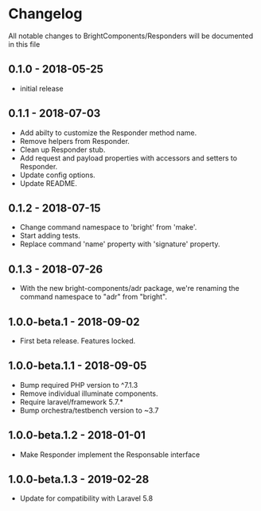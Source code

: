 # Changelog

All notable changes to BrightComponents/Responders will be documented in this file

## 0.1.0 - 2018-05-25

-   initial release

## 0.1.1 - 2018-07-03

-   Add abilty to customize the Responder method name.
-   Remove helpers from Responder.
-   Clean up Responder stub.
-   Add request and payload properties with accessors and setters to Responder.
-   Update config options.
-   Update README.

## 0.1.2 - 2018-07-15

-   Change command namespace to 'bright' from 'make'.
-   Start adding tests.
-   Replace command 'name' property with 'signature' property.

## 0.1.3 - 2018-07-26

-   With the new bright-components/adr package, we're renaming the command namespace to "adr" from "bright".

## 1.0.0-beta.1 - 2018-09-02

-   First beta release. Features locked.

## 1.0.0-beta.1.1 - 2018-09-05

-   Bump required PHP version to ^7.1.3
-   Remove individual illuminate components.
-   Require laravel/framework 5.7.\*
-   Bump orchestra/testbench version to ~3.7

## 1.0.0-beta.1.2 - 2018-01-01

-   Make Responder implement the Responsable interface

## 1.0.0-beta.1.3 - 2019-02-28

-   Update for compatibility with Laravel 5.8